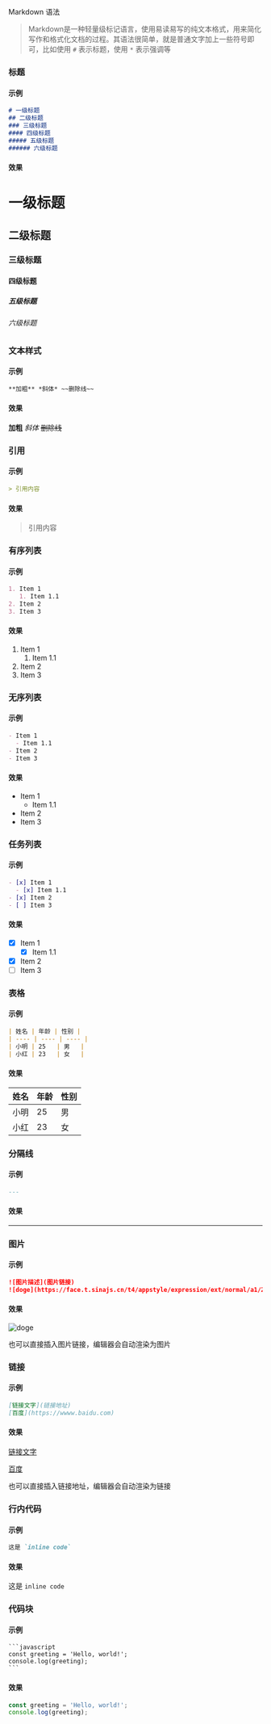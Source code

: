 Markdown 语法

> Markdown是一种轻量级标记语言，使用易读易写的纯文本格式，用来简化写作和格式化文档的过程。其语法很简单，就是普通文字加上一些符号即可，比如使用 `#` 表示标题，使用 `*` 表示强调等

### 标题

#### 示例

```markdown
# 一级标题
## 二级标题
### 三级标题
#### 四级标题
##### 五级标题
###### 六级标题
```

#### 效果

# 一级标题

## 二级标题

### 三级标题

#### 四级标题

##### 五级标题

###### 六级标题

### 文本样式

#### 示例

```markdown
**加粗** *斜体* ~~删除线~~
```

#### 效果

**加粗** *斜体* ~~删除线~~

### 引用

#### 示例

```markdown
> 引用内容
```

#### 效果

> 引用内容

### 有序列表

#### 示例

```markdown
1. Item 1
   1. Item 1.1
2. Item 2
3. Item 3
```

#### 效果

1. Item 1
   1. Item 1.1
2. Item 2
3. Item 3

### 无序列表

#### 示例

```markdown
- Item 1
  - Item 1.1
- Item 2
- Item 3
```

#### 效果

- Item 1
  - Item 1.1
- Item 2
- Item 3

### 任务列表

#### 示例

```markdown
- [x] Item 1
  - [x] Item 1.1
- [x] Item 2
- [ ] Item 3
```

#### 效果

- [x] Item 1
  - [x] Item 1.1
- [x] Item 2
- [ ] Item 3

### 表格

#### 示例

```markdown
| 姓名 | 年龄 | 性别 |
| ---- | ---- | ---- |
| 小明 | 25   | 男   |
| 小红 | 23   | 女   |
```

#### 效果

| 姓名 | 年龄 | 性别 |
| ---- | ---- | ---- |
| 小明 | 25   | 男   |
| 小红 | 23   | 女   |

### 分隔线

#### 示例

```markdown
---
```

#### 效果

---

### 图片

#### 示例

```markdown
![图片描述](图片链接)
![doge](https://face.t.sinajs.cn/t4/appstyle/expression/ext/normal/a1/2018new_doge02_org.png)
```

#### 效果

![doge](https://face.t.sinajs.cn/t4/appstyle/expression/ext/normal/a1/2018new_doge02_org.png)

也可以直接插入图片链接，编辑器会自动渲染为图片

### 链接

#### 示例

```markdown
[链接文字](链接地址)
[百度](https://wwww.baidu.com)
```

#### 效果

[链接文字](链接地址)

[百度](https://wwww.baidu.com)

也可以直接插入链接地址，编辑器会自动渲染为链接

### 行内代码

#### 示例

```markdown
这是 `inline code`
```

#### 效果

这是 `inline code`

### 代码块

#### 示例

<pre><code class="language-markdown">```javascript
const greeting = 'Hello, world!';
console.log(greeting);
```</code></pre>

#### 效果

```javascript
const greeting = 'Hello, world!';
console.log(greeting);
```
